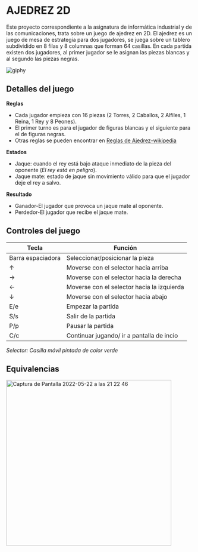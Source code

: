 # AJEDREZ 2D
Este proyecto correspondiente a la asignatura de informática industrial y de las comunicaciones, trata sobre un juego de ajedrez en 2D.
El ajedrez es un juego de mesa de estrategia para dos jugadores, se juega sobre un tablero subdividido en 8 filas y 8 columnas que forman 64 casillas.
En cada partida existen dos jugadores, al primer jugador se le asignan las piezas blancas y al segundo las piezas negras.



![giphy](https://user-images.githubusercontent.com/61022558/166662205-5d0c68c3-42f8-429c-86f7-e09494c2dcdd.gif)

## Detalles del juego

**Reglas**
- Cada jugador empieza con 16 piezas (2 Torres, 2 Caballos, 2 Alfiles, 1 Reina, 1 Rey y 8 Peones).
- El primer turno es para el jugador de figuras blancas y el siguiente para el de figuras negras.
- Otras reglas se pueden encontrar en [Reglas de Ajedrez-wikipedia](https://es.wikipedia.org/wiki/Leyes_del_ajedrez#Reglas)


**Estados**
- Jaque: cuando el rey está bajo ataque inmediato de la pieza del oponente (*El rey está en peligro*).
- Jaque mate: estado de jaque sin movimiento válido para que el jugador deje el rey a salvo.


**Resultado**
- Ganador-El jugador que provoca un jaque mate al oponente.
- Perdedor-El jugador que recibe el jaque mate.



## Controles del juego
| **Tecla**        | **Función**                               |
| ---              | ---                                       |
|Barra espaciadora | Seleccionar/posicionar la pieza           |
|        ↑         | Moverse con el selector hacia arriba      |
|        →         | Moverse con el selector hacia la derecha  |
|        ←         | Moverse con el selector hacia la izquierda|
|        ↓         | Moverse con el selector hacia abajo       |
|       E/e        | Empezar la partida                        |
|       S/s        | Salir de la partida                       |
|       P/p        | Pausar la partida                         |
|       C/c        | Continuar jugando/ ir a pantalla de incio |

*Selector: Casilla móvil pintada de color verde*

## Equivalencias
<img width="444" alt="Captura de Pantalla 2022-05-22 a las 21 22 46" src="https://user-images.githubusercontent.com/61022558/169712409-71d29437-c64f-46aa-b013-84496b917c27.png">

  
